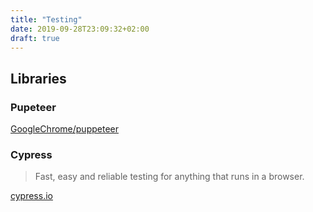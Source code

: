 ```yaml
---
title: "Testing"
date: 2019-09-28T23:09:32+02:00
draft: true
---
```


## Libraries

### Pupeteer

[GoogleChrome/puppeteer](https://github.com/GoogleChrome/puppeteer)

### Cypress

> Fast, easy and reliable testing for anything that runs in a browser.

[cypress.io](https://www.cypress.io/)
